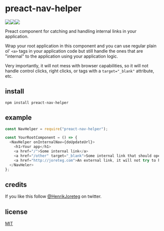 # preact-nav-helper

![](https://img.shields.io/npm/dm/preact-nav-helper.svg)![](https://img.shields.io/npm/v/preact-nav-helper.svg)![](https://img.shields.io/npm/l/preact-nav-helper.svg)

Preact component for catching and handling internal links in your application.

Wrap your root application in this component and you can use regular plain ol' `<a>` tags in your application code but still handle the ones that are "internal" to the application using your application logic.

Very importantly, it will not mess with browser capabilities, so it will not handle control clicks, right clicks, or tags with a `target="_blank"` attribute, etc.

## install

```
npm install preact-nav-helper
```

## example

```javascript
const NavHelper = require("preact-nav-helper");

const YourRootComponent = () => {
  <NavHelper onInternalNav={doUpdateUrl}>
    <h1>Your app</h1>
    <a href="/">Some internal link</a>
    <a href="/other" target="_blank">Some internal link that should open in new window</a>
    <a href="http://joreteg.com">An external link, it will not try to handle this</a>
  </NavHeler>
};
```

## credits

If you like this follow [@HenrikJoreteg](http://twitter.com/henrikjoreteg) on twitter.

## license

[MIT](http://mit.joreteg.com/)

